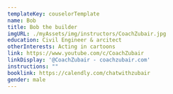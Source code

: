 ```yaml
---
templateKey: couselorTemplate
name: Bob
title: Bob the builder
imgURL: ./myAssets/img/instructors/CoachZubair.jpg
education: Civil Engineer & arcitect
otherInterests: Acting in cartoons
link: https://www.youtube.com/c/CoachZubair
linkDisplay: '@CoachZubair - coachzubair.com'
instructions: ""
booklink: https://calendly.com/chatwithzubair
gender: male
---
```

